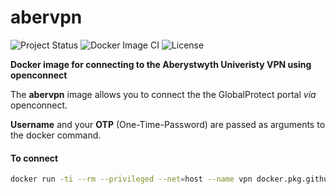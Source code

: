 # abervpn

![Project Status](https://img.shields.io/badge/repo%20status-active-brightgreen.svg) ![Docker Image CI](https://github.com/wilsontom/abervpn/workflows/Docker%20Image%20CI/badge.svg) ![License](https://img.shields.io/badge/license-GNU%20GPL%20v3.0-blue.svg "GNU GPL v3.0") 

__Docker image for connecting to the Aberystwyth Univeristy VPN using openconnect__

The **abervpn** image allows you to connect the the GlobalProtect portal *via* openconnect. 

**Username** and your **OTP** (One-Time-Password) are passed as arguments to the docker command.


#### To connect

```sh
docker run -ti --rm --privileged --net=host --name vpn docker.pkg.github.com/wilsontom/abervpn/abervpn:latest <USERNAME> <OTP>
```
